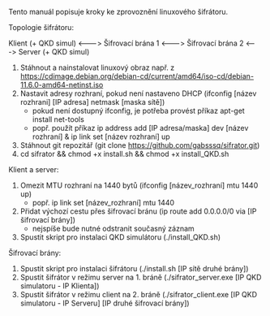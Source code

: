 Tento manuál popisuje kroky ke zprovoznění linuxového šifrátoru.

Topologie šifrátoru:

Klient (+ QKD simul) <---> Šifrovací brána 1 <---> Šifrovací brána 2 <---> Server (+ QKD simul)

1) Stáhnout a nainstalovat linuxový obraz např. z https://cdimage.debian.org/debian-cd/current/amd64/iso-cd/debian-11.6.0-amd64-netinst.iso
2) Nastavit adresy rozhraní, pokud není nastaveno DHCP (ifconfig [název rozhrani] [IP adresa] netmask [maska sítě])
   - pokud není dostupný ifconfig, je potřeba provést příkaz apt-get install net-tools
   - popř. použít příkaz ip address add [IP adresa/maska] dev [název rozhraní] & ip link set [název rozhraní] up
3) Stáhnout git repozitář (git clone https://github.com/gabsssq/sifrator.git)
4) cd sifrator && chmod +x install.sh && chmod +x install_QKD.sh
   
Klient a server:
1) Omezit MTU rozhraní na 1440 bytů (ifconfig [název_rozhraní] mtu 1440 up)
   - popř. ip link set [název_rozhraní] mtu 1440
2) Přidat výchozí cestu přes šifrovací bránu (ip route add 0.0.0.0/0 via [IP šifrovací brány])
   - nejspíše bude nutné odstranit současný záznam
3) Spustit skript pro instalaci QKD simulátoru (./install_QKD.sh)

Šifrovací brány:
1) Spustit skript pro instalaci šifrátoru (./install.sh [IP sítě druhé brány])
2) Spustit šifrátor v režimu server na 1. bráně (./sifrator_server.exe [IP QKD simulatoru - IP Klienta])
3) Spustit šifrátor v režimu client na 2. bráně (./sifrator_client.exe [IP QKD simulatoru - IP Serveru] [IP druhé šifrovací brány])
